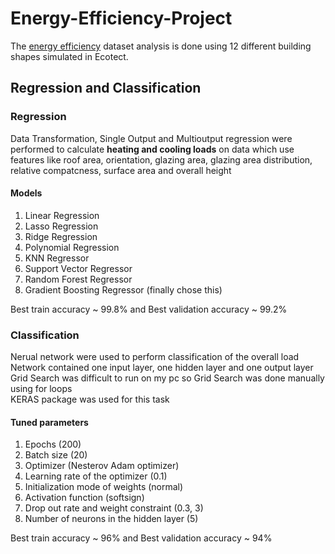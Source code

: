 # Energy-Efficiency-Project

The [energy efficiency](http://archive.ics.uci.edu/ml/datasets/energy+efficiency) dataset analysis is done using 12 different building shapes simulated in Ecotect.

## Regression and Classification

### Regression

Data Transformation, Single Output and Multioutput regression were performed to calculate **heating and cooling loads** on data which use features like roof area, orientation, glazing area, glazing area distribution, relative compatcness, surface area and overall height

#### Models
1) Linear Regression
2) Lasso Regression
3) Ridge Regression
4) Polynomial Regression
5) KNN Regressor
5) Support Vector Regressor
6) Random Forest Regressor
7) Gradient Boosting Regressor (finally chose this)

Best train accuracy ~ 99.8% and Best validation accuracy ~ 99.2%

### Classification
Nerual network were used to perform classification of the overall load<br>
Network contained one input layer, one hidden layer and one output layer<br>
Grid Search was difficult to run on my pc so Grid Search was done manually using for loops<br>
KERAS package was used for this task

#### Tuned parameters
1) Epochs (200)
2) Batch size (20)
3) Optimizer (Nesterov Adam optimizer)
4) Learning rate of the optimizer (0.1)
5) Initialization mode of weights (normal)
6) Activation function (softsign)
7) Drop out rate and weight constraint (0.3, 3)
8) Number of neurons in the hidden layer (5)

Best train accuracy ~ 96% and Best validation accuracy ~ 94%



